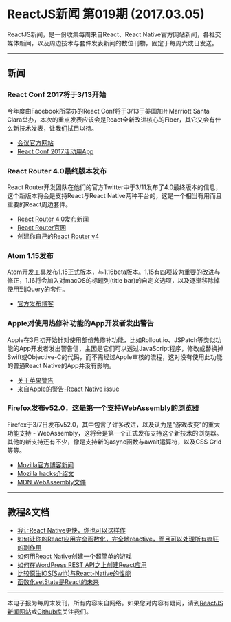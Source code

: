 
# ReactJS新闻 第019期 (2017.03.05)

ReactJS新闻，是一份收集每周来自React、React Native官方网站新闻，各社交媒体新闻，以及周边技术与套件发表新闻的数位刊物，固定于每周六或日发送。

***

## 新闻

### React Conf 2017将于3/13开始

今年度由Facebook所举办的React Conf将于3/13于美国加州Marriott Santa Clara举办，本次的重点发表应该会是React全新改进核心的Fiber，其它又会有什么新技术发表，让我们拭目以待。

- [会议官方网站](http://conf.reactjs.org/)
- [React Conf 2017活动用App](https://github.com/Thinkmill/react-conf-app)

### React Router 4.0最终版本发布

React Router开发团队在他们的官方Twitter中于3/11发布了4.0最终版本的信息，这个新版本将会是支持React与React Native两种平台的，这是一个相当有用而且重要的React周边套件。

- [React Router 4.0发布新闻](https://twitter.com/ReactJSTraining/status/840405844072124416)
- [React Router官网](https://reacttraining.com/react-router/)
- [创建你自己的React Router v4](https://tylermcginnis.com/build-your-own-react-router-v4/)

### Atom 1.15发布

Atom开发工具发布1.15正式版本，与1.16beta版本。1.15有四项较为重要的改进与修正，1.16将会加入对macOS的标题列(title bar)的自定义选项，以及逐渐移除掉使用到jQuery的套件。

- [官方发布博客](http://blog.atom.io/2017/03/09/atom-1-15.html)

### Apple对使用热修补功能的App开发者发出警告

Apple在3月初开始针对使用部份热修补功能，比如Rollout.io、JSPatch等类似功能的App开发者发出警告信，主因是它们可以透过JavaScript程序，修改或替换掉Swift或Objective-C的代码，而不需经过Apple审核的流程，这对没有使用此功能的普通React Native的App并没有影响。

- [关于苹果警告](http://blog.cnbang.net/internet/3374/)
- [来自Apple的警告-React Native issue](https://github.com/facebook/react-native/issues/12778)

### Firefox发布v52.0，这是第一个支持WebAssembly的浏览器

Firefox于3/7日发布v52.0，其中包含了许多改进，以及认为是"游戏改变"的重大功能支持 - WebAssembly，这将会是第一个正式发布支持这个新技术的浏览器。其他的新支持还有不少，像是支持新的async函数与await运算符，以及CSS Grid等等。

- [Mozilla官方博客新闻](https://blog.mozilla.org/blog/2017/03/07/lots-new-in-firefox-game-changing-webassembly-support/)
- [Mozilla hacks介绍文](https://hacks.mozilla.org/2017/03/firefox-52-introducing-web-assembly-css-grid-and-the-grid-inspector/)
- [MDN WebAssembly文件](https://developer.mozilla.org/en-US/docs/WebAssembly)

***

## 教程&文档

- [我让React Native更快，你也可以这样作](https://launchdrawer.com/i-made-react-native-fast-you-can-too-9e61c951ce0#.4kty5dqyc)
- [如何让你的React应用完全函数化，完全地reactive，而且可以处理所有疯狂的副作用](https://medium.freecodecamp.com/how-to-make-your-react-app-fully-functional-fully-reactive-and-able-to-handle-all-those-crazy-e5da8e7dac10#.kudbc5eic)
- [如何用React Native创建一个超简单的游戏](http://mmazzarolo.com/blog/how-i-built-a-super-simple-game-using-react-native/)
- [如何在WordPress REST API之上创建React应用](https://medium.freecodecamp.com/how-to-build-react-apps-on-top-of-the-wordpress-rest-api-bcc632808025#.un056vjgf)
- [比较原生iOS(Swift)与React-Native的性能](https://medium.com/the-react-native-log/comparing-the-performance-between-native-ios-swift-and-react-native-7b5490d363e2#.n1i0uebis)
- [函数化setState是React的未来](https://medium.freecodecamp.com/functional-setstate-is-the-future-of-react-374f30401b6b#.svv5yw5g3)

***

本电子报为每周末发刊，所有内容来自网络。如果您对内容有疑问，请到[ReactJS新闻网站][1]或[Github库][2]关注我们。

[1]: https://www.reactjs-tw.top/
[2]: https://github.com/eyesofkids/reactjs-news-weekly

